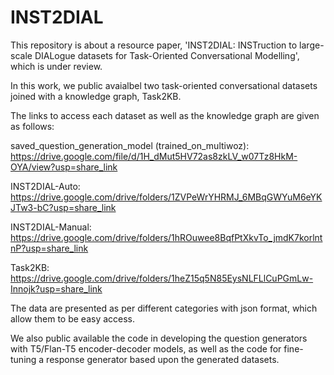 # INST2DIAL

This repository is about a resource paper, 'INST2DIAL: INSTruction to large-scale DIALogue datasets for Task-Oriented Conversational Modelling', which is under review.

In this work, we public avaialbel two task-oriented conversational datasets joined with a knowledge graph, Task2KB.

The links to access each dataset as well as the knowledge graph are given as follows:

saved_question_generation_model (trained_on_multiwoz):
https://drive.google.com/file/d/1H_dMut5HV72as8zkLV_w07Tz8HkM-OYA/view?usp=share_link

INST2DIAL-Auto:
https://drive.google.com/drive/folders/1ZVPeWrYHRMJ_6MBqGWYuM6eYKJTw3-bC?usp=share_link

INST2DIAL-Manual: 
https://drive.google.com/drive/folders/1hROuwee8BqfPtXkvTo_jmdK7korlntnP?usp=share_link

Task2KB:
https://drive.google.com/drive/folders/1heZ15q5N85EysNLFLlCuPGmLw-Innojk?usp=share_link

The data are presented as per different categories with json format, which allow them to be easy access.

We also public available the code in developing the question generators with T5/Flan-T5 encoder-decoder models, as well as the code
for fine-tuning a response generator based upon the generated datasets.
